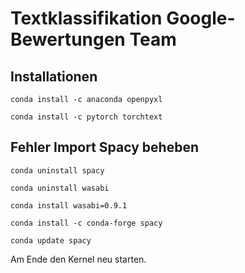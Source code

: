 # Textklassifikation Google-Bewertungen Team 

## Installationen
```
conda install -c anaconda openpyxl
```
```
conda install -c pytorch torchtext
```
## Fehler Import Spacy beheben

```
conda uninstall spacy
```
```
conda uninstall wasabi
```

```
conda install wasabi=0.9.1
```

```
conda install -c conda-forge spacy 
```

```
conda update spacy
```

Am Ende den Kernel neu starten.